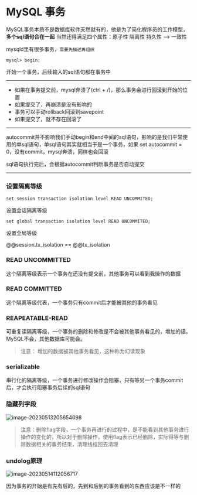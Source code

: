 # MySQL 事务

MySQL事务本质不是数据库软件天然就有的，他是为了简化程序员的工作模型，**多个sql语句合在一起** 当然还得满足四个属性：原子性 隔离性 持久性 --> 一致性

mysqld里有很多事务，`需要先描述再组织`

```mysql
mysql> begin;
```

开始一个事务，后续输入的sql语句都在事务中 

------

- 如果在事务提交前，mysql奔溃了(ctrl + /)，那么事务会进行回滚到开始的位置
- 如果提交了，再崩溃是没有影响的
- 事务可以手动rollback回滚到savepoint
- 如果提交了，就不存在回滚了

------

autocommit并不影响我们手动begin和end中间的sql语句，影响的是我们平常使用的单sql语句，单sql语句其实就相当于是一个事务，如果 set autocommit = 0，没有commit，mysql奔溃，同样也会回滚

sql语句执行完后，会根据autocommit判断事务是否自动提交

------

###  设置隔离等级

```mysql
set session transaction isolation level READ UNCOMMITED; 
```

设置会话隔离等级

```mysql
set global transaction isolation level READ UNCOMMITED;
```

设置全局等级

@@session.tx_isolation  ==  @@tx_isolation

### READ UNCOMMITTED

这个隔离等级表示一个事务在还没有提交前，其他事务可以看到我操作的数据 

### READ COMMITTED

这个隔离等级代表，一个事务只有commit后才能被其他的事务看见

### REAPEATABLE-READ

可重复读隔离等级，一个事务的删除和修改是不会被其他事务看见的，增加的话，MySQL不会，其他数据库可能会。

> 注意： 增加的数据被其他事务看见，这种称为幻读现象

### serializable

串行化的隔离等级，一个事务进行修改操作会阻塞，只有等另一个事务commit后，才会执行阻塞事务后续的sql语句

### 隐藏列字段

![image-20230513205654098](C:\Users\ZZZXXXJJ\AppData\Roaming\Typora\typora-user-images\image-20230513205654098.png)

> 注意：删除flag字段，一个事务再进行的过程中，是不能看到其他事务进行操作的变化的，所以对于删除操作，使用flag表示已经删除，实际得等与删除数据相关的事务结束，清理线程回去清理

### undolog原理

![image-20230514112056717](C:\Users\ZZZXXXJJ\AppData\Roaming\Typora\typora-user-images\image-20230514112056717.png)

因为事务的开始是有先有后的，先到和后到的事务看到的东西应该是不一样的
